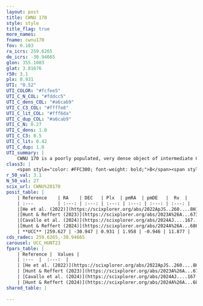 ```yaml
---
layout: post
title: CWNU 170
style: style
title_flag: true
more_names: 
fname: cwnu170
fov: 0.103
ra_icrs: 259.6265
de_icrs: -30.94665
glon: 355.1003
glat: 3.81676
r50: 3.1
plx: 0.931
UTI: "0.52"
UTI_COLOR: "#fcfee5"
UTI_C_N_COL: "#fddcc5"
UTI_C_dens_COL: "#a6cab9"
UTI_C_C3_COL: "#ffffe8"
UTI_C_lit_COL: "#fff6da"
UTI_C_dup_COL: "#a6cab9"
UTI_C_N: 0.27
UTI_C_dens: 1.0
UTI_C_C3: 0.5
UTI_C_lit: 0.42
UTI_C_dup: 1.0
UTI_summary: |
    CWNU 170 is a poorly populated, very dense object of intermediate C3 quality. It was recently reported in the literature.
class3: |
    <span style="color: #FFC300; font-weight: bold;">B</span><span style="color: #FFC300; font-weight: bold;">B</span>
r_50_val: 3.1
N_50_val: 27
scix_url: CWNU%20170
posit_table: |
    | Reference    | RA    | DEC   | Plx  | pmRA  | pmDE   |  Rv  |
    | :---         | :---: | :---: | :---: | :---: | :---: | :---: |
    |[He et al. (2022)](https://scixplorer.org/abs/2022ApJS..260....8H) | 259.62 | -30.947 | 0.9 | 1.96 | -0.93 | -- |
    |[Hunt & Reffert (2023)](https://scixplorer.org/abs/2023A%26A...673A.114H) | 259.629 | -30.945 | 0.907 | 1.961 | -0.951 | 20.454 |
    |[Cavallo et al. (2024)](https://scixplorer.org/abs/2024AJ....167...12C) | 259.623 | -30.945 | 0.911 | -- | -- | -- |
    |[Hunt & Reffert (2024)](https://scixplorer.org/abs/2024A%26A...686A..42H) | 259.629 | -30.945 | 0.907 | 1.961 | -0.951 | 20.454 |
    | **UCC** |259.627 | -30.947 | 0.931 | 1.958 | -0.946 | 11.877 | 
cds_radec: 259.6265,-30.94665
carousel: UCC_HUNT23
fpars_table: |
    | Reference |  Values |
    | :---  |  :---:  |
    | [He et al. (2022)](https://scixplorer.org/abs/2022ApJS..260....8H) | `AG=0.95, m-M=9.65, logAge=7.1, Z=0.022` |
    | [Hunt & Reffert (2023)](https://scixplorer.org/abs/2023A%26A...673A.114H) | `AV50=0.866, diffAV50=0.531, MOD50=10.112, logAge50=6.746` |
    | [Cavallo et al. (2024)](https://scixplorer.org/abs/2024AJ....167...12C) | `AV50=1.1, dMod50=9.78, logAge50=7.37, [Fe/H]50=0.12` |
    | [Hunt & Reffert (2024)](https://scixplorer.org/abs/2024A%26A...686A..42H) | `MassJ=52.9412` |
shared_table: |
    
---
```

